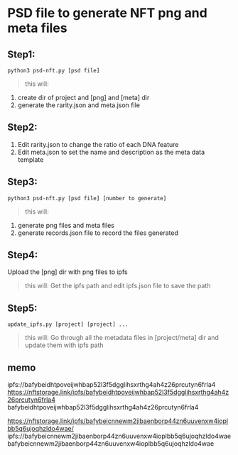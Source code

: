 # PSD file to generate NFT png and meta files

## Step1:
`python3 psd-nft.py [psd file]`
> this will:
1. create dir of project and [png] and [meta] dir 
2. generate the rarity.json and meta.json file 

## Step2:
1. Edit rarity.json to change the ratio of each DNA feature
2. Edit meta.json to set the name and description as the meta data template

## Step3:
`python3 psd-nft.py [psd file] [number to generate]`
> this will:
1. generate png files and meta files
2. generate records.json file to record the files generated

## Step4:
Upload the [png] dir with png files to ipfs
> this will:
> Get the ipfs path and edit ipfs.json file to save the path

## Step5:
`update_ipfs.py [project] [project] ...`
> this will:
> Go through all the metadata files in [project/meta] dir and update them with ipfs path

## memo
ipfs://bafybeidhtpoveijwhbap52l3f5dgglihsxrthg4ah4z26prcutyn6frla4
https://nftstorage.link/ipfs/bafybeidhtpoveijwhbap52l3f5dgglihsxrthg4ah4z26prcutyn6frla4
bafybeidhtpoveijwhbap52l3f5dgglihsxrthg4ah4z26prcutyn6frla4


https://nftstorage.link/ipfs/bafybeicnnewm2jibaenborp44zn6uuvenxw4ioplbb5q6ujoqhzldo4wae/
ipfs://bafybeicnnewm2jibaenborp44zn6uuvenxw4ioplbb5q6ujoqhzldo4wae
bafybeicnnewm2jibaenborp44zn6uuvenxw4ioplbb5q6ujoqhzldo4wae